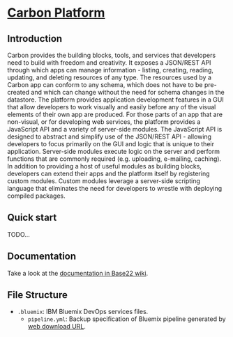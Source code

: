 # [Carbon Platform](http://carbonldp.com/)

## Introduction

Carbon provides the building blocks, tools, and services that developers need to build with freedom and creativity. It exposes a JSON/REST API through which apps can manage information - listing, creating, reading, updating, and deleting resources of any type. The resources used by a Carbon app can conform to any schema, which does not have to be pre-created and which can change without the need for schema changes in the datastore. The platform provides application development features in a GUI that allow developers to work visually and easily before any of the visual elements of their own app are produced. For those parts of an app that are non-visual, or for developing web services, the platform provides a JavaScript API and a variety of server-side modules. The JavaScript API is designed to abstract and simplify use of the JSON/REST API - allowing developers to focus primarily on the GUI and logic that is unique to their application. Server-side modules execute logic on the server and perform functions that are commonly required (e.g. uploading, e-mailing, caching). In addition to providing a host of useful modules as building blocks, developers can extend their apps and the platform itself by registering custom modules. Custom modules leverage a server-side scripting language that eliminates the need for developers to wrestle with deploying compiled packages.

## Quick start

TODO...

## Documentation

Take a look at the [documentation in Base22 wiki](https://wiki.base22.com/display/C/Carbon+LDP+R1+Product+Specification).

## File Structure
- `.bluemix`: IBM Bluemix DevOps services files.
  - `pipeline.yml`: Backup specification of Bluemix pipeline generated by [web download URL](https://hub.jazz.net/pipeline/carbonldp/platform/yaml﻿).